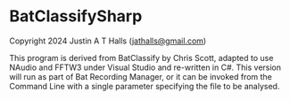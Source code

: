 # BatClassifySharp

  Copyright 2024 Justin A T Halls (jathalls@gmail.com)

  This program is derived from BatClassify by Chris Scott, adapted to use NAudio and FFTW3 under Visual Studio and re-written in C#.
  This version will run as part of Bat Recording Manager, or it can be invoked from the Command Line with a single parameter specifying the file to be analysed.
